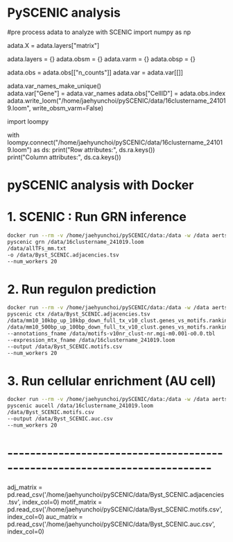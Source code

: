 
# PySCENIC analysis

#pre process adata to analyze with SCENIC
import numpy as np

adata.X = adata.layers["matrix"]

adata.layers = {}
adata.obsm = {}
adata.varm = {}
adata.obsp = {}

adata.obs = adata.obs[["n_counts"]] 
adata.var = adata.var[[]]

adata.var_names_make_unique()  
adata.var["Gene"] = adata.var_names
adata.obs["CellID"] = adata.obs.index
adata.write_loom("/home/jaehyunchoi/pySCENIC/data/16clustername_241019.loom", write_obsm_varm=False)

import loompy

with loompy.connect("/home/jaehyunchoi/pySCENIC/data/16clustername_241019.loom") as ds:
    print("Row attributes:", ds.ra.keys())  
    print("Column attributes:", ds.ca.keys())  

# pySCENIC analysis with Docker
# 1. SCENIC : Run GRN inference

```bash
docker run --rm -v /home/jaehyunchoi/pySCENIC/data:/data -w /data aertslab/pyscenic:0.12.1
pyscenic grn /data/16clustername_241019.loom
/data/allTFs_mm.txt
-o /data/Byst_SCENIC.adjacencies.tsv
--num_workers 20
```

# 2. Run regulon prediction
```bash
docker run --rm -v /home/jaehyunchoi/pySCENIC/data:/data -w /data aertslab/pyscenic:0.12.1
pyscenic ctx /data/Byst_SCENIC.adjacencies.tsv
/data/mm10_10kbp_up_10kbp_down_full_tx_v10_clust.genes_vs_motifs.rankings.feather
/data/mm10_500bp_up_100bp_down_full_tx_v10_clust.genes_vs_motifs.rankings.feather
--annotations_fname /data/motifs-v10nr_clust-nr.mgi-m0.001-o0.0.tbl
--expression_mtx_fname /data/16clustername_241019.loom
--output /data/Byst_SCENIC.motifs.csv
--num_workers 20
```
# 3. Run cellular enrichment (AU cell)
```bash
docker run --rm -v /home/jaehyunchoi/pySCENIC/data:/data -w /data aertslab/pyscenic:0.12.1
pyscenic aucell /data/16clustername_241019.loom
/data/Byst_SCENIC.motifs.csv
--output /data/Byst_SCENIC.auc.csv
--num_workers 20
```
# -------------------------------------------------------------------------- #

adj_matrix = pd.read_csv('/home/jaehyunchoi/pySCENIC/data/Byst_SCENIC.adjacencies.tsv', index_col=0)
motif_matrix = pd.read_csv('/home/jaehyunchoi/pySCENIC/data/Byst_SCENIC.motifs.csv', index_col=0)
auc_matrix = pd.read_csv('/home/jaehyunchoi/pySCENIC/data/Byst_SCENIC.auc.csv', index_col=0)
